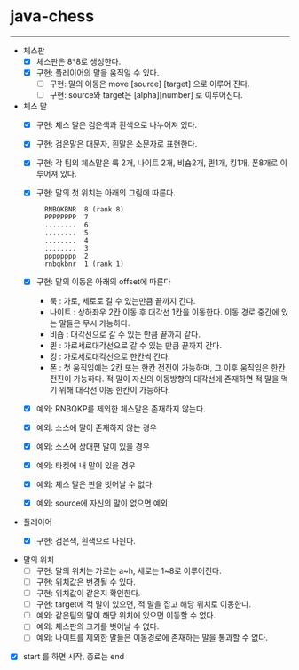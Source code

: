 # java-chess
****
- 체스판
    - [x] 체스판은 8*8로 생성한다.
    - [x] 구현: 플레이어의 말을 움직일 수 있다.
      - [ ] 구현: 말의 이동은 move [source] [target] 으로 이루어 진다.
      - [ ] 구현: source와 target은 [alpha][number] 로 이루어진다.

- 체스 말
    - [x] 구현: 체스 말은 검은색과 흰색으로 나누어져 있다.
    - [x] 구현: 검은말은 대문자, 흰말은 소문자로 표현한다.
    - [X] 구현: 각 팀의 체스말은 룩 2개, 나이트 2개, 비숍2개, 퀸1개, 킹1개, 폰8개로 이루어져 있다.
    - [x] 구현: 말의 첫 위치는 아래의 그림에 따른다.
      ```
        RNBQKBNR  8 (rank 8)
        PPPPPPPP  7
        ........  6
        ........  5
        ........  4
        ........  3
        pppppppp  2
        rnbqkbnr  1 (rank 1)
      ```
    - [x] 구현: 말의 이동은 아래의 offset에 따른다
        - 룩 : 가로, 세로로 갈 수 있는만큼 끝까지 간다.
        - 나이트 : 상하좌우 2칸 이동 후 대각선 1칸을 이동한다. 이동 경로 중간에 있는 말들은 무시 가능하다.
        - 비숍 : 대각선으로 갈 수 있는 만큼 끝까지 같다.
        - 퀸 : 가로세로대각선으로 갈 수 있는 만큼 끝까지 간다.
        - 킹 : 가로세로대각선으로 한칸씩 간다.
        - 폰 : 첫 움직임에는 2칸 또는 한칸 전진이 가능하며, 그 이후 움직임은 한칸 전진이 가능하다.
          적 말이 자신의 이동방향의 대각선에 존재하면 적 말을 먹기 위해 대각선 이동 한칸이 가능하다.

    - [x] 예외: RNBQKP를 제외한 체스말은 존재하지 않는다.
    - [x] 예외: 소스에 말이 존재하지 않는 경우 
    - [x] 예외: 소스에 상대편 말이 있을 경우
    - [x] 예외: 타켓에 내 말이 있을 경우 
    - [x] 예외: 체스 말은 판을 벗어날 수 없다.
    - [x] 예외: source에 자신의 말이 없으면 예외

- 플레이어
    - [x] 구현: 검은색, 흰색으로 나뉜다.
    

- 말의 위치
    - [ ] 구현: 말의 위치는 가로는 a~h, 세로는 1~8로 이루어진다.
    - [ ] 구현: 위치값은 변경될 수 있다.
    - [ ] 구현: 위치값이 같은지 확인한다.
    - [ ] 구현: target에 적 말이 있으면, 적 말을 잡고 해당 위치로 이동한다.
    - [ ] 예외: 같은팀의 말이 해당 위치에 있으면 이동할 수 없다.
    - [ ] 예외: 체스판의 크기를 벗어날 수 없다.
    - [ ] 예외: 나이트를 제외한 말들은 이동경로에 존재하는 말을 통과할 수 없다.

- [x] start 를 하면 시작, 종료는 end